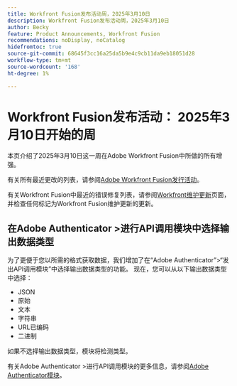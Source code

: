 ```yaml
---
title: Workfront Fusion发布活动周，2025年3月10日
description: Workfront Fusion发布活动周，2025年3月10日
author: Becky
feature: Product Announcements, Workfront Fusion
recommendations: noDisplay, noCatalog
hidefromtoc: true
source-git-commit: 68645f3cc16a25da5b9e4c9cb11da9eb18051d28
workflow-type: tm+mt
source-wordcount: '168'
ht-degree: 1%

---
```


# Workfront Fusion发布活动： 2025年3月10日开始的周

本页介绍了2025年3月10日这一周在Adobe Workfront Fusion中所做的所有增强。

有关所有最近更改的列表，请参阅[Adobe Workfront Fusion发行活动](/help/workfront-fusion/fusion-product-releases/fusion-release-activity.md)。

有关Workfront Fusion中最近的错误修复列表，请参阅[Workfront维护更新](https://experienceleague.adobe.com/en/docs/workfront-known-issues/releases/current-updates)页面，并检查任何标记为Workfront Fusion维护更新的更新。


## 在Adobe Authenticator >进行API调用模块中选择输出数据类型

为了更便于您以所需的格式获取数据，我们增加了在“Adobe Authenticator”>“发出API调用模块”中选择输出数据类型的功能。 现在，您可以从以下输出数据类型中选择：

* JSON
* 原始
* 文本
* 字符串
* URL已编码
* 二进制

如果不选择输出数据类型，模块将检测类型。

有关Adobe Authenticator >进行API调用模块的更多信息，请参阅[Adobe Authenticator模块](/help/workfront-fusion/references/apps-and-modules/adobe-connectors/adobe-authenticator-modules.md)。


